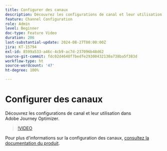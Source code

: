 ```yaml
---
title: Configurer des canaux
description: Découvrez les configurations de canal et leur utilisation dans Adobe Journey Optimizer.
feature: Channel Configuration
role: Admin
level: Beginner
doc-type: Feature Video
duration: 206
last-substantial-update: 2024-08-27T00:00:00Z
jira: KT-15794
exl-id: 8599a533-a46c-4cb9-ac7d-237096b48d62
source-git-commit: fdc02d4648f7bedfe29300432130a738ba5f383d
workflow-type: ht
source-wordcount: '47'
ht-degree: 100%

---
```


# Configurer des canaux

Découvrez les configurations de canal et leur utilisation dans Adobe Journey Optimizer.

>[!VIDEO](https://video.tv.adobe.com/v/3433124/?learn=on)

Pour plus d’informations sur la configuration des canaux, [consultez la documentation du produit](https://experienceleague.adobe.com/fr/docs/journey-optimizer/using/configuration/channel-surfaces#set-up-channel-surfaces).
